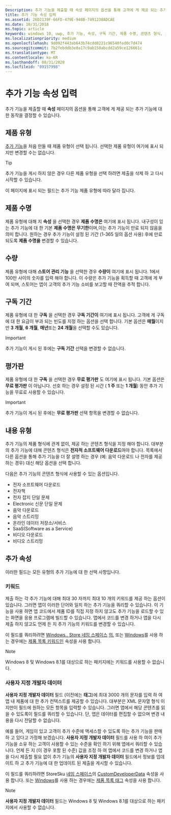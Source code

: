 ```yaml
---
Description: 추가 기능을 제출할 때 속성 페이지의 옵션을 통해 고객에 게 제공 되는 추가 기능에 대 한 동작을 결정할 수 있습니다.
title: 추가 기능 속성 입력
ms.assetid: 26D2139F-66FD-479E-940B-7491238ADCAE
ms.date: 10/31/2018
ms.topic: article
keywords: windows 10, uwp, 추가 기능, 속성, 구독 기간, 제품 수명, 콘텐츠 형식, iap, 앱 내 구매, 앱 내 제품
ms.localizationpriority: medium
ms.openlocfilehash: 9d092f443ab643b74cdd0221c96540fed0c7d474
ms.sourcegitcommit: 7b2febddb3e8a17c9ab158abcdd2a59ce126661c
ms.translationtype: MT
ms.contentlocale: ko-KR
ms.lasthandoff: 08/31/2020
ms.locfileid: "89157998"
---
```

# <a name="enter-add-on-properties"></a>추가 기능 속성 입력

추가 기능을 제출할 때 **속성** 페이지의 옵션을 통해 고객에 게 제공 되는 추가 기능에 대 한 동작을 결정할 수 있습니다.

## <a name="product-type"></a>제품 유형

[추가 기능](set-your-add-on-product-id.md)을 처음 만들 때 제품 유형이 선택 됩니다. 선택한 제품 유형이 여기에 표시 되지만 변경할 수는 없습니다.

> [!TIP]
> 추가 기능을 게시 하지 않은 경우 다른 제품 유형을 선택 하려면 제출을 삭제 하 고 다시 시작할 수 있습니다.

이 페이지에 표시 되는 필드는 추가 기능 제품 유형에 따라 달라 집니다.


## <a name="product-lifetime"></a>제품 수명

제품 유형에 대해 지 **속성** 을 선택한 경우 **제품 수명은** 여기에 표시 됩니다. 내구성이 있는 추가 기능에 대 한 기본 **제품 수명은** **무기한**이며,이는 추가 기능이 만료 되지 않음을 의미 합니다. 원하는 경우 추가 기능이 설정 된 기간 (1-365 일의 옵션 사용) 후에 만료 되도록 **제품 수명을** 변경할 수 있습니다.


## <a name="quantity"></a>수량

제품 유형에 대해 **스토어 관리 기능** 을 선택한 경우 **수량이** 여기에 표시 됩니다. 1에서 100만 사이의 숫자를 입력 해야 합니다. 이 수량은 추가 기능을 획득할 때 고객에 게 부여 되며, 스토어는 앱이 고객의 추가 기능 소비를 보고할 때 잔액을 추적 합니다.


## <a name="subscription-period"></a>구독 기간

제품 유형에 대 한 **구독** 을 선택한 경우 **구독 기간이** 여기에 표시 됩니다. 고객에 게 구독에 대 한 요금이 부과 되는 빈도를 지정 하는 옵션을 선택 합니다. 기본 옵션은 **매월**이지만 **3 개월**, **6 개월**, **매년**또는 **24 개월**을 선택할 수도 있습니다.

> [!IMPORTANT]
> 추가 기능이 게시 된 후에는 **구독 기간** 선택을 변경할 수 없습니다.


## <a name="free-trial"></a>평가판

제품 유형에 대 한 **구독** 을 선택한 경우 **무료 평가판** 도 여기에 표시 됩니다. 기본 옵션은 **무료 평가판** 이 아닙니다. 선호 하는 경우 설정 된 시간 ( **1 주** 또는 **1 개월**) 동안 추가 기능을 무료로 사용할 수 있습니다. 

> [!IMPORTANT]
> 추가 기능이 게시 된 후에는 **무료 평가판** 선택 항목을 변경할 수 없습니다.


## <a name="content-type"></a>내용 유형

추가 기능의 제품 형식에 관계 없이, 제공 하는 콘텐츠 형식을 지정 해야 합니다. 대부분의 추가 기능에 대해 콘텐츠 형식은 **전자적 소프트웨어 다운로드**여야 합니다. 목록에서 다른 옵션을 통해 추가 기능을 더 잘 설명 하는 경우 (예: 음악 다운로드 나 전자를 제공 하는 경우) 대신 해당 옵션을 선택 합니다.

다음은 추가 기능의 콘텐츠 형식에 사용할 수 있는 옵션입니다.

-   전자 소프트웨어 다운로드
-   전자책
-   전자 잡지 단일 문제
-   Electronic 신문 단일 문제
-   음악 다운로드
-   음악 스트리밍
-   온라인 데이터 저장소/서비스
-   SaaS(Software as a Service)
-   비디오 다운로드
-   비디오 스트리밍


## <a name="additional-properties"></a>추가 속성

이러한 필드는 모든 유형의 추가 기능에 대 한 선택 사항입니다.

<span id="keywords" />

### <a name="keywords"></a>키워드

제출 하는 각 추가 기능에 대해 최대 30 자까지 최대 10 개의 키워드를 제공 하는 옵션이 있습니다. 그러면 앱이 이러한 단어와 일치 하는 추가 기능을 쿼리할 수 있습니다. 이 기능을 사용 하면 앱 코드에서 제품 ID를 직접 지정 하지 않고도 추가 기능을 로드할 수 있는 화면을 응용 프로그램에 빌드할 수 있습니다. 앱에서 코드를 변경 하거나 앱을 다시 제출 하지 않고도 언제 든 지 추가 기능의 키워드를 변경할 수 있습니다.

이 필드를 쿼리하려면 [Windows.. Store 네임 스페이스](/uwp/api/Windows.Services.Store) [의.](/uwp/api/windows.services.store.storeproduct.Keywords) 또는 [Windows](/uwp/api/Windows.ApplicationModel.Store)를 사용 하는 경우에는 [제품 목록 키워드인](/uwp/api/windows.applicationmodel.store.productlisting.Keywords) 속성을 사용 합니다.

> [!NOTE]
> Windows 8 및 Windows 8.1를 대상으로 하는 패키지에는 키워드를 사용할 수 없습니다.

<span id="custom-developer-data" />

### <a name="custom-developer-data"></a>사용자 지정 개발자 데이터

**사용자 지정 개발자 데이터** 필드 (이전에는 **태그**)에 최대 3000 개의 문자를 입력 하 여 앱 내 제품에 대 한 추가 컨텍스트를 제공할 수 있습니다. 대부분은 XML 문자열 형식 이지만이 필드에 원하는 모든 항목을 입력할 수 있습니다. 그러면 앱에서 해당 콘텐츠를 읽을 수 있도록이 필드를 쿼리할 수 있습니다. 단, 앱은 데이터를 편집할 수 없으며 변경 내용을 다시 전달할 수 없습니다.

예를 들어, 게임이 있고 고객이 추가 수준에 액세스할 수 있도록 하는 추가 기능을 판매 하 고 있다고 가정해 보겠습니다. **사용자 지정 개발자 데이터** 필드를 사용 하 여이 추가 기능을 소유 하는 고객이 사용할 수 있는 수준을 확인 하기 위해 앱에서 쿼리할 수 있습니다. 언제 든 지 (이 경우 포함 된 수준) 값을 조정 하 여 앱에서 코드를 변경 하거나 앱을 다시 제출할 필요 없이 추가 기능의 **사용자 지정 개발자 데이터** 필드에서 정보를 업데이트 하 고 추가 기능에 대 한 업데이트 된 제출을 게시할 수 있습니다.

이 필드를 쿼리하려면 StoreSku [네임 스페이스](/uwp/api/Windows.Services.Store)의 [CustomDeveloperData](/uwp/api/windows.services.store.storesku.customdeveloperdata#Windows_Services_Store_StoreSku_CustomDeveloperData) 속성을 사용 합니다. 또는 [Windows](/uwp/api/Windows.ApplicationModel.Store)를 사용 하는 경우에는 [제품 목록 태그](/uwp/api/windows.applicationmodel.store.productlisting.tag#Windows_ApplicationModel_Store_ProductListing_Tag) 속성을 사용 합니다.

> [!NOTE]
> **사용자 지정 개발자 데이터** 필드는 Windows 8 및 Windows 8.1를 대상으로 하는 패키지에서 사용할 수 없습니다.

 

 

 